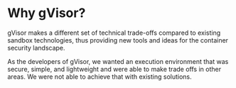 # Why gVisor?

gVisor makes a different set of technical trade-offs compared to existing
sandbox technologies, thus providing new tools and ideas for the container
security landscape.

As the developers of gVisor, we wanted an execution environment that was secure,
simple, and lightweight and were able to make trade offs in other areas. We were
not able to achieve that with existing solutions.
